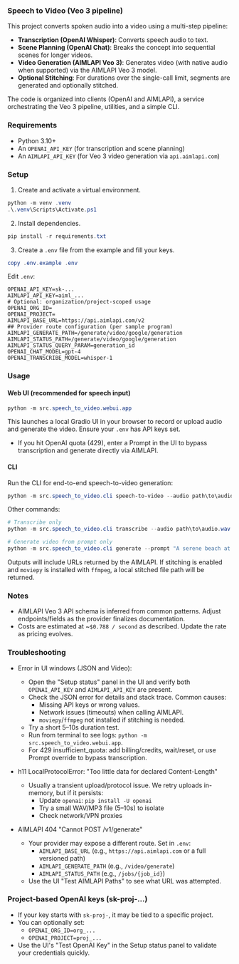 ### Speech to Video (Veo 3 pipeline)

This project converts spoken audio into a video using a multi-step pipeline:

- **Transcription (OpenAI Whisper)**: Converts speech audio to text.
- **Scene Planning (OpenAI Chat)**: Breaks the concept into sequential scenes for longer videos.
- **Video Generation (AIMLAPI Veo 3)**: Generates video (with native audio when supported) via the AIMLAPI Veo 3 model.
- **Optional Stitching**: For durations over the single-call limit, segments are generated and optionally stitched.

The code is organized into clients (OpenAI and AIMLAPI), a service orchestrating the Veo 3 pipeline, utilities, and a simple CLI.

### Requirements

- Python 3.10+
- An `OPENAI_API_KEY` (for transcription and scene planning)
- An `AIMLAPI_API_KEY` (for Veo 3 video generation via `api.aimlapi.com`)

### Setup

1) Create and activate a virtual environment.

```powershell
python -m venv .venv
.\.venv\Scripts\Activate.ps1
```

2) Install dependencies.

```powershell
pip install -r requirements.txt
```

3) Create a `.env` file from the example and fill your keys.

```powershell
copy .env.example .env
```

Edit `.env`:

```
OPENAI_API_KEY=sk-...
AIMLAPI_API_KEY=aiml_...
# Optional: organization/project-scoped usage
OPENAI_ORG_ID=
OPENAI_PROJECT=
AIMLAPI_BASE_URL=https://api.aimlapi.com/v2
## Provider route configuration (per sample program)
AIMLAPI_GENERATE_PATH=/generate/video/google/generation
AIMLAPI_STATUS_PATH=/generate/video/google/generation
AIMLAPI_STATUS_QUERY_PARAM=generation_id
OPENAI_CHAT_MODEL=gpt-4
OPENAI_TRANSCRIBE_MODEL=whisper-1
```

### Usage

#### Web UI (recommended for speech input)

```powershell
python -m src.speech_to_video.webui.app
```

This launches a local Gradio UI in your browser to record or upload audio and generate the video. Ensure your `.env` has API keys set.

- If you hit OpenAI quota (429), enter a Prompt in the UI to bypass transcription and generate directly via AIMLAPI.

#### CLI

Run the CLI for end-to-end speech-to-video generation:

```powershell
python -m src.speech_to_video.cli speech-to-video --audio path\to\audio.wav --duration 60 --quality high
```

Other commands:

```powershell
# Transcribe only
python -m src.speech_to_video.cli transcribe --audio path\to\audio.wav

# Generate video from prompt only
python -m src.speech_to_video.cli generate --prompt "A serene beach at sunset" --duration 10 --quality high
```

Outputs will include URLs returned by the AIMLAPI. If stitching is enabled and `moviepy` is installed with `ffmpeg`, a local stitched file path will be returned.

### Notes

- AIMLAPI Veo 3 API schema is inferred from common patterns. Adjust endpoints/fields as the provider finalizes documentation.
- Costs are estimated at ~`$0.788 / second` as described. Update the rate as pricing evolves.

### Troubleshooting

- Error in UI windows (JSON and Video):
  - Open the "Setup status" panel in the UI and verify both `OPENAI_API_KEY` and `AIMLAPI_API_KEY` are present.
  - Check the JSON error for details and stack trace. Common causes:
    - Missing API keys or wrong values.
    - Network issues (timeouts) when calling AIMLAPI.
    - `moviepy`/`ffmpeg` not installed if stitching is needed.
  - Try a short 5–10s duration test.
  - Run from terminal to see logs: `python -m src.speech_to_video.webui.app`.
  - For 429 insufficient_quota: add billing/credits, wait/reset, or use Prompt override to bypass transcription.

- h11 LocalProtocolError: "Too little data for declared Content-Length"
  - Usually a transient upload/protocol issue. We retry uploads in-memory, but if it persists:
    - Update `openai`: `pip install -U openai`
    - Try a small WAV/MP3 file (5–10s) to isolate
    - Check network/VPN proxies

- AIMLAPI 404 "Cannot POST /v1/generate"
  - Your provider may expose a different route. Set in `.env`:
    - `AIMLAPI_BASE_URL` (e.g., `https://api.aimlapi.com` or a full versioned path)
    - `AIMLAPI_GENERATE_PATH` (e.g., `/video/generate`)
    - `AIMLAPI_STATUS_PATH` (e.g., `/jobs/{job_id}`)
  - Use the UI "Test AIMLAPI Paths" to see what URL was attempted.

### Project-based OpenAI keys (sk-proj-...)

- If your key starts with `sk-proj-`, it may be tied to a specific project.
- You can optionally set:
  - `OPENAI_ORG_ID=org_...`
  - `OPENAI_PROJECT=proj_...`
- Use the UI's "Test OpenAI Key" in the Setup status panel to validate your credentials quickly.


